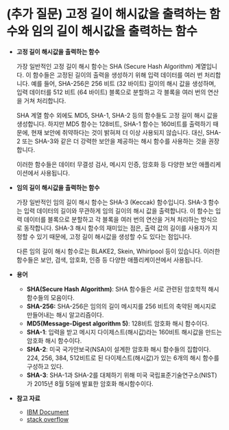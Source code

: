 # (추가 질문) 고정 길이 해시값을 출력하는 함수와 임의 길이 해시값을 출력하는 함수

- **고정 길이 해시값을 출력하는 함수**
    
     가장 일반적인 고정 길이 해시 함수는 SHA (Secure Hash Algorithm) 계열입니다. 이 함수들은 고정된 길이의 출력을 생성하기 위해 입력 데이터를 여러 번 처리합니다. 예를 들어, SHA-256은 256 비트 (32 바이트) 길이의 해시 값을 생성하며, 입력 데이터를 512 비트 (64 바이트) 블록으로 분할하고 각 블록을 여러 번의 연산을 거쳐 처리합니다.
    
    SHA 계열 함수 외에도 MD5, SHA-1, SHA-2 등의 함수들도 고정 길이 해시 값을 생성합니다. 하지만 MD5 함수는 128비트, SHA-1 함수는 160비트를 출력하기 때문에, 현재 보안에 취약하다는 것이 밝혀져 더 이상 사용되지 않습니다. 대신, SHA-2 또는 SHA-3와 같은 더 강력한 보안을 제공하는 해시 함수를 사용하는 것을 권장합니다.
    
    이러한 함수들은 데이터 무결성 검사, 메시지 인증, 암호화 등 다양한 보안 애플리케이션에서 사용됩니다.
    
- **임의 길이 해시값을 출력하는 함수**
    
     가장 일반적인 임의 길이 해시 함수는 SHA-3 (Keccak) 함수입니다. SHA-3 함수는 입력 데이터의 길이와 무관하게 임의 길이의 해시 값을 출력합니다. 이 함수는 입력 데이터를 블록으로 분할하고 각 블록을 여러 번의 연산을 거쳐 처리하는 방식으로 동작합니다. SHA-3 해시 함수의 재미있는 점은, 출력 값의 길이를 사용자가 지정할 수 있기 때문에, 고정 길이 해시값을 생성할 수도 있다는 점입니다.
    
     다른 임의 길이 해시 함수로는 BLAKE2, Skein, Whirlpool 등이 있습니다. 이러한 함수들은 보안, 검색, 암호화, 인증 등 다양한 애플리케이션에서 사용됩니다.
    
- **용어**
    - **SHA(Secure Hash Algorithm)**: SHA 함수들은 서로 관련된 암호학적 해시 함수들의 모음이다.
    - **SHA-256:** SHA-256은 임의의 길이 메시지를 256 비트의 축약된 메시지로 만들어내는 해시 알고리즘이다.
    - **MD5(Message-Digest algorithm 5)**: 128비트 암호화 해시 함수이다.
    - **SHA-1**: 입력을 받고 메시지 다이제스트(해시값)라는 160비트 해시값을 만드는 암호화 해시 함수이다.
    - **SHA-2**: 미국 국가안보국(NSA)이 설계한 암호화 해시 함수들의 집합이다. 224, 256, 384, 512비트로 된 다이제스트(해시값)가 있는 6개의 해시 함수를 구성하고 있다.
    - **SHA-3**: SHA-1과 SHA-2를 대체하기 위해 미국 국립표준기술연구소(NIST)가 2015년 8월 5일에 발표한 암호화 해시함수이다.
- **참고 자료**
    - [IBM Document](https://www.ibm.com/docs/en/i/7.4?topic=sf-hash-md5-hash-sha1-hash-sha256-hash-sha512)
    - [stack overflow](https://stackoverflow.com/questions/54531690/are-there-any-variable-length-hash-functions-available-for-python)